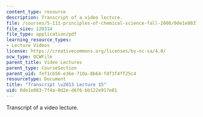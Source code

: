```yaml
---
content_type: resource
description: Transcript of a video lecture.
file: /courses/5-111-principles-of-chemical-science-fall-2008/0de1e8837f4a0d2ed6f6bb122e917e81_5-111F08-L15.pdf
file_size: 120314
file_type: application/pdf
learning_resource_types:
- Lecture Videos
license: https://creativecommons.org/licenses/by-nc-sa/4.0/
ocw_type: OCWFile
parent_title: Video Lectures
parent_type: CourseSection
parent_uid: fef1cb56-e36e-710a-8b64-fdf3f4ff25c4
resourcetype: Document
title: "Transcript \u2013 Lecture 15"
uid: 0de1e883-7f4a-0d2e-d6f6-bb122e917e81
---
```

Transcript of a video lecture.